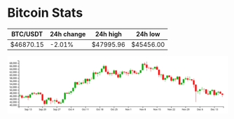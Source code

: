 # Bitcoin Stats

BTC/USDT|24h change|24h high|24h low|
|---|---|---|---|
|$46870.15|-2.01%|$47995.96|$45456.00|

<img src="./chart.svg">
